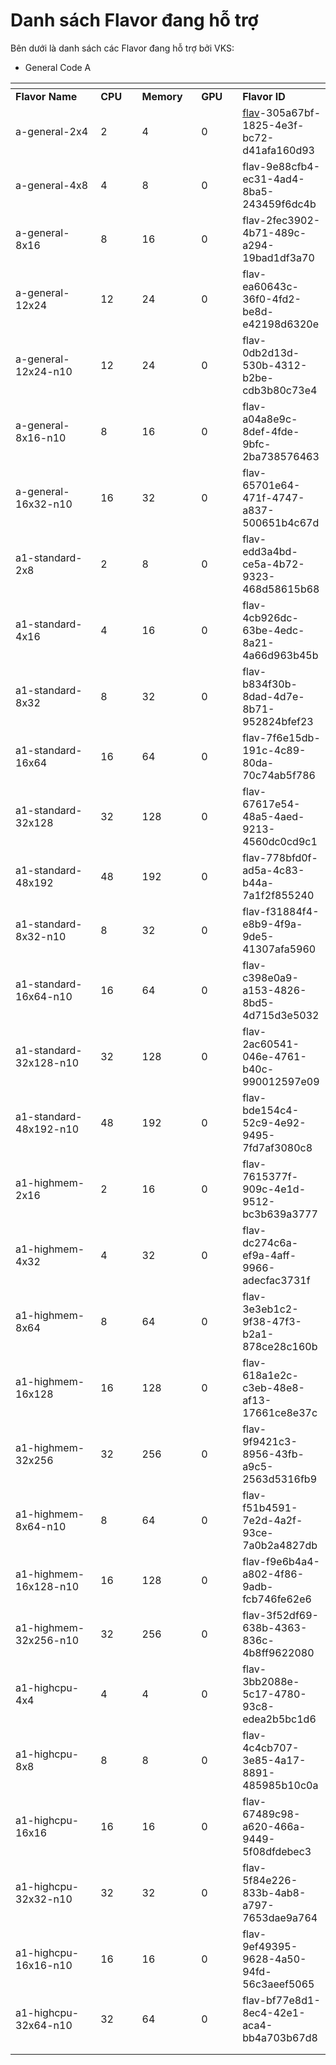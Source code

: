 # Danh sách Flavor đang hỗ trợ

Bên dưới là danh sách các Flavor đang hỗ trợ bởi VKS:

* General Code A

<table data-header-hidden data-full-width="true"><thead><tr><th width="178"></th><th width="74"></th><th width="98"></th><th width="73"></th><th></th></tr></thead><tbody><tr><td><strong>Flavor Name</strong></td><td><strong>CPU</strong></td><td><strong>Memory</strong></td><td><strong>GPU</strong></td><td><strong>Flavor ID</strong></td></tr><tr><td>    a-general-2x4</td><td>2</td><td>4</td><td>0</td><td>     <a data-footnote-ref href="#user-content-fn-1">flav</a>-305a67bf-1825-4e3f-bc72-d41afa160d93</td></tr><tr><td>    a-general-4x8</td><td>4</td><td>8</td><td>0</td><td>     flav-9e88cfb4-ec31-4ad4-8ba5-243459f6dc4b</td></tr><tr><td>    a-general-8x16</td><td>8</td><td>16</td><td>0</td><td>     flav-2fec3902-4b71-489c-a294-19bad1df3a70</td></tr><tr><td>    a-general-12x24</td><td>12</td><td>24</td><td>0</td><td>     flav-ea60643c-36f0-4fd2-be8d-e42198d6320e</td></tr><tr><td>    a-general-12x24-n10</td><td>12</td><td>24</td><td>0</td><td>     flav-0db2d13d-530b-4312-b2be-cdb3b80c73e4</td></tr><tr><td>    a-general-8x16-n10</td><td>8</td><td>16</td><td>0</td><td>     flav-a04a8e9c-8def-4fde-9bfc-2ba738576463</td></tr><tr><td>    a-general-16x32-n10</td><td>16</td><td>32</td><td>0</td><td>     flav-65701e64-471f-4747-a837-500651b4c67d</td></tr><tr><td>    a1-standard-2x8</td><td>2</td><td>8</td><td>0</td><td>     flav-edd3a4bd-ce5a-4b72-9323-468d58615b68</td></tr><tr><td>    a1-standard-4x16</td><td>4</td><td>16</td><td>0</td><td>     flav-4cb926dc-63be-4edc-8a21-4a66d963b45b</td></tr><tr><td>    a1-standard-8x32</td><td>8</td><td>32</td><td>0</td><td>     flav-b834f30b-8dad-4d7e-8b71-952824bfef23</td></tr><tr><td>    a1-standard-16x64</td><td>16</td><td>64</td><td>0</td><td>     flav-7f6e15db-191c-4c89-80da-70c74ab5f786</td></tr><tr><td>    a1-standard-32x128</td><td>32</td><td>128</td><td>0</td><td>     flav-67617e54-48a5-4aed-9213-4560dc0cd9c1</td></tr><tr><td>    a1-standard-48x192</td><td>48</td><td>192</td><td>0</td><td>     flav-778bfd0f-ad5a-4c83-b44a-7a1f2f855240</td></tr><tr><td>    a1-standard-8x32-n10</td><td>8</td><td>32</td><td>0</td><td>     flav-f31884f4-e8b9-4f9a-9de5-41307afa5960</td></tr><tr><td>    a1-standard-16x64-n10</td><td>16</td><td>64</td><td>0</td><td>     flav-c398e0a9-a153-4826-8bd5-4d715d3e5032</td></tr><tr><td>    a1-standard-32x128-n10</td><td>32</td><td>128</td><td>0</td><td>     flav-2ac60541-046e-4761-b40c-990012597e09</td></tr><tr><td>    a1-standard-48x192-n10</td><td>48</td><td>192</td><td>0</td><td>     flav-bde154c4-52c9-4e92-9495-7fd7af3080c8</td></tr><tr><td>    a1-highmem-2x16</td><td>2</td><td>16</td><td>0</td><td>     flav-7615377f-909c-4e1d-9512-bc3b639a3777</td></tr><tr><td>    a1-highmem-4x32</td><td>4</td><td>32</td><td>0</td><td>     flav-dc274c6a-ef9a-4aff-9966-adecfac3731f</td></tr><tr><td>    a1-highmem-8x64</td><td>8</td><td>64</td><td>0</td><td>     flav-3e3eb1c2-9f38-47f3-b2a1-878ce28c160b</td></tr><tr><td>    a1-highmem-16x128</td><td>16</td><td>128</td><td>0</td><td>     flav-618a1e2c-c3eb-48e8-af13-17661ce8e37c</td></tr><tr><td>    a1-highmem-32x256</td><td>32</td><td>256</td><td>0</td><td>     flav-9f9421c3-8956-43fb-a9c5-2563d5316fb9</td></tr><tr><td>    a1-highmem-8x64-n10</td><td>8</td><td>64</td><td>0</td><td>     flav-f51b4591-7e2d-4a2f-93ce-7a0b2a4827db</td></tr><tr><td>    a1-highmem-16x128-n10</td><td>16</td><td>128</td><td>0</td><td>     flav-f9e6b4a4-a802-4f86-9adb-fcb746fe62e6</td></tr><tr><td>    a1-highmem-32x256-n10</td><td>32</td><td>256</td><td>0</td><td>     flav-3f52df69-638b-4363-836c-4b8ff9622080</td></tr><tr><td>    a1-highcpu-4x4</td><td>4</td><td>4</td><td>0</td><td>     flav-3bb2088e-5c17-4780-93c8-edea2b5bc1d6</td></tr><tr><td>    a1-highcpu-8x8</td><td>8</td><td>8</td><td>0</td><td>     flav-4c4cb707-3e85-4a17-8891-485985b10c0a</td></tr><tr><td>    a1-highcpu-16x16</td><td>16</td><td>16</td><td>0</td><td>     flav-67489c98-a620-466a-9449-5f08dfdebec3</td></tr><tr><td>    a1-highcpu-32x32-n10</td><td>32</td><td>32</td><td>0</td><td>     flav-5f84e226-833b-4ab8-a797-7653dae9a764</td></tr><tr><td>    a1-highcpu-16x16-n10</td><td>16</td><td>16</td><td>0</td><td>     flav-9ef49395-9628-4a50-94fd-56c3aeef5065</td></tr><tr><td>    a1-highcpu-32x64-n10</td><td>32</td><td>64</td><td>0</td><td>     flav-bf77e8d1-8ec4-42e1-aca4-bb4a703b67d8</td></tr><tr><td></td><td></td><td></td><td></td><td></td></tr><tr><td></td><td></td><td></td><td></td><td> 
